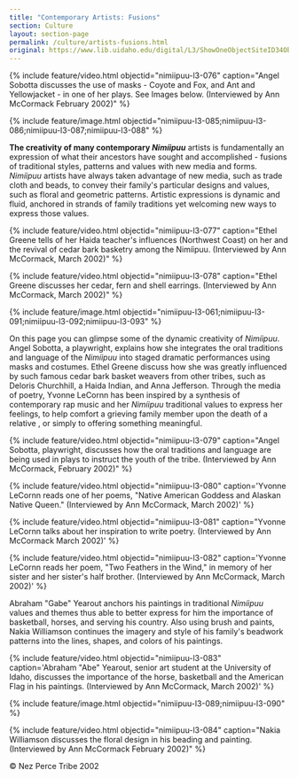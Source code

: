```yaml
---
title: "Contemporary Artists: Fusions"
section: Culture
layout: section-page
permalink: /culture/artists-fusions.html
original: https://www.lib.uidaho.edu/digital/L3/ShowOneObjectSiteID34ObjectID347.html
---
```


{% include feature/video.html objectid="nimiipuu-l3-076" caption="Angel Sobotta discusses the use of masks - Coyote and Fox, and Ant and Yellowjacket - in one of her plays. See Images below. (Interviewed by Ann McCormack February 2002)" %}

{% include feature/image.html objectid="nimiipuu-l3-085;nimiipuu-l3-086;nimiipuu-l3-087;nimiipuu-l3-088" %}

**The creativity of many contemporary _Nimíipuu_** artists is fundamentally an expression of what their ancestors have sought and accomplished - fusions of traditional styles, patterns and values with new media and forms. _Nimíipuu_ artists have always taken advantage of new media, such as trade cloth and beads, to convey their family's particular designs and values, such as floral and geometric patterns. Artistic expressions is dynamic and fluid, anchored in strands of family traditions yet welcoming new ways to express those values.

{% include feature/video.html objectid="nimiipuu-l3-077" caption="Ethel Greene tells of her Haida teacher's influences (Northwest Coast) on her and the revival of cedar bark basketry among the Nimíipuu. (Interviewed by Ann McCormack, March 2002)" %}

{% include feature/video.html objectid="nimiipuu-l3-078" caption="Ethel Greene discusses her cedar, fern and shell earrings. (Interviewed by Ann McCormack, March 2002)" %}

{% include feature/image.html objectid="nimiipuu-l3-061;nimiipuu-l3-091;nimiipuu-l3-092;nimiipuu-l3-093" %}

On this page you can glimpse some of the dynamic creativity of _Nimíipuu_. Angel Sobotta, a playwright, explains how she integrates the oral traditions and language of the _Nimíipuu_ into staged dramatic performances using masks and costumes. Ethel Greene discuss how she was greatly influenced by such famous cedar bark basket weavers from other tribes, such as Deloris Churchhill, a Haida Indian, and Anna Jefferson. Through the media of poetry, Yvonne LeCornn has been inspired by a synthesis of contemporary rap music and her _Nimíipuu_ traditional values to express her feelings, to help comfort a grieving family member upon the death of a relative , or simply to offering something meaningful.

{% include feature/video.html objectid="nimiipuu-l3-079" caption="Angel Sobotta, playwright, discusses how the oral traditions and language are being used in plays to instruct the youth of the tribe. (Interviewed by Ann McCormack, February 2002)" %}

{% include feature/video.html objectid="nimiipuu-l3-080" caption='Yvonne LeCornn reads one of her poems, "Native American Goddess and Alaskan Native Queen." (Interviewed by Ann McCormack, March 2002)' %}

{% include feature/video.html objectid="nimiipuu-l3-081" caption="Yvonne LeCornn talks about her inspiration to write poetry. (Interviewed by Ann McCormack March 2002)' %}

{% include feature/video.html objectid="nimiipuu-l3-082" caption='Yvonne LeCornn reads her poem, "Two Feathers in the Wind," in memory of her sister and her sister's half brother. (Interviewed by Ann McCormack, March 2002)' %}

Abraham "Gabe" Yearout anchors his paintings in traditional _Nimíipuu_ values and themes thus able to better express for him the importance of basketball, horses, and serving his country. Also using brush and paints, Nakia Williamson continues the imagery and style of his family's beadwork patterns into the lines, shapes, and colors of his paintings.

{% include feature/video.html objectid="nimiipuu-l3-083" caption='Abraham "Abe" Yearout, senior art student at the University of Idaho, discusses the importance of the horse, basketball and the American Flag in his paintings. (Interviewed by Ann McCormack, March 2002)' %}

{% include feature/image.html objectid="nimiipuu-l3-089;nimiipuu-l3-090" %}

{% include feature/video.html objectid="nimiipuu-l3-084" caption="Nakia Williamson discusses the floral design in his beading and painting. (Interviewed by Ann McCormack February 2002)" %}

© Nez Perce Tribe 2002
